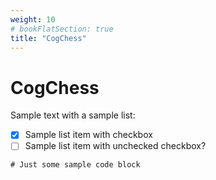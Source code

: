 ```yaml
---
weight: 10
# bookFlatSection: true
title: "CogChess"
---
```


# CogChess

Sample text with a sample list:

- [x] Sample list item with checkbox
- [ ] Sample list item with unchecked checkbox?

```
# Just some sample code block
```
